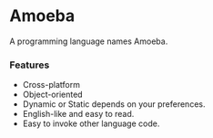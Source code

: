 # Amoeba
A programming language names Amoeba.
### Features
* Cross-platform
* Object-oriented
* Dynamic or Static depends on your preferences.
* English-like and easy to read.
* Easy to invoke other language code.
